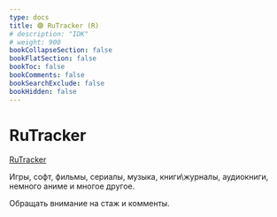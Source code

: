 ```yaml
---
type: docs
title: 🟢 RuTracker (R)
# description: "IDK"
# weight: 900
bookCollapseSection: false
bookFlatSection: false
bookToc: false
bookComments: false
bookSearchExclude: false
bookHidden: false
---
```


# RuTracker

[RuTracker](https://rutracker.org/?nt)

Игры, софт, фильмы, сериалы, музыка, книги\журналы, аудиокниги, немного аниме и многое другое.

Обращать внимание на стаж и комменты.
